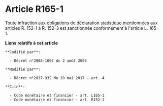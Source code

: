 # Article R165-1

Toute infraction aux obligations de déclaration statistique mentionnées aux articles R. 152-1 à R. 152-3 est sanctionnée
conformément à l'article L. 165-1.

**Liens relatifs à cet article**

	**Codifié par**:

	  - Décret n°2005-1007 du 2 août 2005

	**Modifié par**:

	  - Décret n°2017-932 du 10 mai 2017 - art. 4

	**Cite**:

	  - Code monétaire et financier - art. L165-1
	  - Code monétaire et financier - art. R152-1
